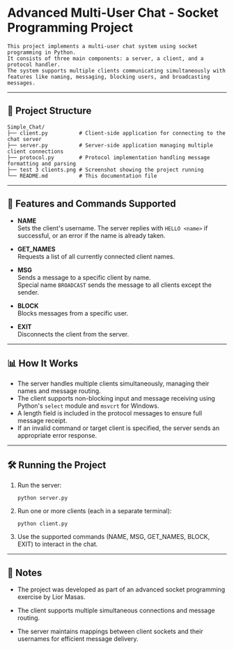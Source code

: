 # Advanced Multi-User Chat - Socket Programming Project
```
This project implements a multi-user chat system using socket programming in Python.
It consists of three main components: a server, a client, and a protocol handler.
The system supports multiple clients communicating simultaneously with features like naming, messaging, blocking users, and broadcasting messages.
```

---

## 📂 Project Structure

```
Simple_Chat/
├── client.py          # Client-side application for connecting to the chat server
├── server.py          # Server-side application managing multiple client connections
├── protocol.py        # Protocol implementation handling message formatting and parsing
├── test 3 clients.png # Screenshot showing the project running
└── README.md          # This documentation file
```
---

## 🎯 Features and Commands Supported

- **NAME <name>**  
  Sets the client's username. The server replies with `HELLO <name>` if successful, or an error if the name is already taken.

- **GET_NAMES**  
  Requests a list of all currently connected client names.

- **MSG <NAME> <message>**  
  Sends a message to a specific client by name.  
  Special name `BROADCAST` sends the message to all clients except the sender.

- **BLOCK <name>**  
  Blocks messages from a specific user.

- **EXIT**  
  Disconnects the client from the server.

---

## 📊 How It Works

- The server handles multiple clients simultaneously, managing their names and message routing.
- The client supports non-blocking input and message receiving using Python's `select` module and `msvcrt` for Windows.
- A length field is included in the protocol messages to ensure full message receipt.
- If an invalid command or target client is specified, the server sends an appropriate error response.

---

## 🛠 Running the Project

1. Run the server:
   ```
   python server.py
   ```
2. Run one or more clients (each in a separate terminal):
	```
	python client.py
	```
3. Use the supported commands (NAME, MSG, GET_NAMES, BLOCK, EXIT) to interact in the chat.

---

## 📄 Notes

* The project was developed as part of an advanced socket programming exercise by Lior Masas.

* The client supports multiple simultaneous connections and message routing.

* The server maintains mappings between client sockets and their usernames for efficient message delivery.


